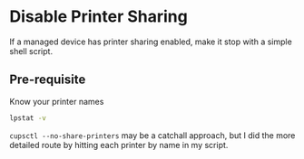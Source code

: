 # Disable Printer Sharing
If a managed device has printer sharing enabled, make it stop with a simple shell script.

## Pre-requisite
Know your printer names
```bash
lpstat -v
```

`cupsctl --no-share-printers` may be a catchall approach, but I did the more detailed route by hitting each printer by name in my script.
